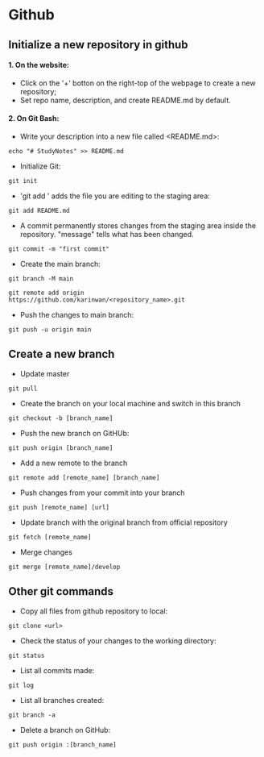 # Github

## Initialize a new repository in github
#### 1. On the website: 
- Click on the '+' botton on the right-top of the webpage to create a new repository;
- Set repo name, description, and create README.md by default. 

#### 2. On Git Bash:
- Write your description into a new file called <README.md>:
```
echo "# StudyNotes" >> README.md
```
- Initialize Git:
```
git init
```
- 'git add <filename>' adds the file you are editing to the staging area:
```
git add README.md
```
- A commit permanently stores changes from the staging area inside the repository. "message" tells what has been changed. 
```
git commit -m "first commit"
```
- Create the main branch:
```
git branch -M main
```

```
git remote add origin https://github.com/karinwan/<repository_name>.git
```
- Push the changes to main branch:
```
git push -u origin main
```

## Create a new branch
- Update master
```
git pull
```
- Create the branch on your local machine and switch in this branch
```
git checkout -b [branch_name]
```
- Push the new branch on GitHUb:
```
git push origin [branch_name]
```
- Add a new remote to the branch
```
git remote add [remote_name] [branch_name]
```
- Push changes from your commit into your branch
```
git push [remote_name] [url]
```
- Update branch with the original branch from official repository
```
git fetch [remote_name]
```
- Merge changes
```
git merge [remote_name]/develop
```


## Other git commands
- Copy all files from github repository to local: 
```
git clone <url>
```
- Check the status of your changes to the working directory:
```
git status
```
- List all commits made: 
```
git log
```
- List all branches created:
```
git branch -a
```
- Delete a branch on GitHub:
```
git push origin :[branch_name]
```


